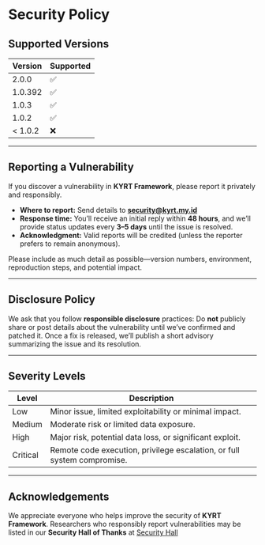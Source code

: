 # Security Policy

## Supported Versions

| Version | Supported          |
| ------- | ------------------ |
| 2.0.0   | :white_check_mark: |
| 1.0.392 | :white_check_mark: |
| 1.0.3   | :white_check_mark: |
| 1.0.2   | :white_check_mark: |
| < 1.0.2 | :x:                |

---

## Reporting a Vulnerability

If you discover a vulnerability in **KYRT Framework**, please report it privately and responsibly.

* **Where to report:** Send details to **[security@kyrt.my.id](mailto:security@kyrt.my.id)**
* **Response time:** You’ll receive an initial reply within **48 hours**, and we’ll provide status updates every **3–5 days** until the issue is resolved.
* **Acknowledgment:** Valid reports will be credited (unless the reporter prefers to remain anonymous).

Please include as much detail as possible—version numbers, environment, reproduction steps, and potential impact.

---

## Disclosure Policy

We ask that you follow **responsible disclosure** practices:
Do **not** publicly share or post details about the vulnerability until we’ve confirmed and patched it.
Once a fix is released, we’ll publish a short advisory summarizing the issue and its resolution.

---

## Severity Levels

| Level    | Description                                                             |
| -------- | ----------------------------------------------------------------------- |
| Low      | Minor issue, limited exploitability or minimal impact.                  |
| Medium   | Moderate risk or limited data exposure.                                 |
| High     | Major risk, potential data loss, or significant exploit.                |
| Critical | Remote code execution, privilege escalation, or full system compromise. |

---

## Acknowledgements

We appreciate everyone who helps improve the security of **KYRT Framework**.
Researchers who responsibly report vulnerabilities may be listed in our **Security Hall of Thanks** at [Security Hall](https://kyrt.my.id/security/hall)

